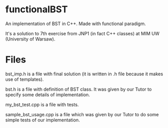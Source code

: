 # functionalBST
An implementation of BST in C++. Made with functional paradigm. 

It's a solution to 7th exercise from JNP1 (in fact C++ classes) at MIM UW (University of Warsaw).

# Files

bst\_imp.h is a file with final solution (it is written in .h file because it makes use of templates).

bst.h is a file with definition of BST class. It was given by our Tutor to specify some details of implementation.

my\_bst\_test.cpp is a file with tests.

sample\_bst\_usage.cpp is a file which was given by our Tutor to do some simple tests of our implementation.
